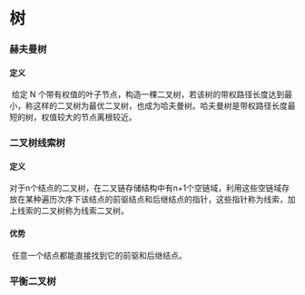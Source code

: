# 树

### 赫夫曼树

#### 定义

​	给定 N 个带有权值的叶子节点，构造一棵二叉树，若该树的带权路径长度达到最小，称这样的二叉树为最优二叉树，也成为哈夫曼树。哈夫曼树是带权路径长度最短的树，权值较大的节点离根较近。	

### 二叉树线索树

#### 定义

​	对于n个结点的二叉树，在二叉链存储结构中有n+1个空链域，利用这些空链域存放在某种遍历次序下该结点的前驱结点和后继结点的指针，这些指针称为线索，加上线索的二叉树称为线索二叉树。

#### 优势

​	任意一个结点都能直接找到它的前驱和后继结点。



### 平衡二叉树